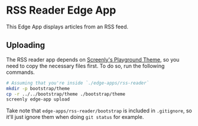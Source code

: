 # RSS Reader Edge App

This Edge App displays articles from an RSS feed.

## Uploading

The RSS reader app depends on [Screenly's Playground Theme](https://github.com/Screenly/Playground/tree/master/bootstrap),
so you need to copy the necessary files first. To do so, run the following commands.

```bash
# Assuming that you're inside `./edge-apps/rss-reader`
mkdir -p bootstrap/theme
cp -r ../../bootstrap/theme ./bootstrap/theme
screenly edge-app upload
```

Take note that `edge-apps/rss-reader/bootstrap` is included in `.gitignore`, so it'll just ignore them when doing
`git status` for example.
